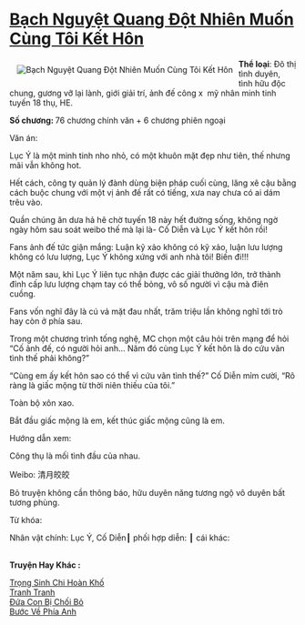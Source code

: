 <a href="https://utruyen.com/bach-nguyet-quang-dot-nhien-muon-cung-toi-ket-hon/25076/" title="Bạch Nguyệt Quang Đột Nhiên Muốn Cùng Tôi Kết Hôn"><h1>Bạch Nguyệt Quang Đột Nhiên Muốn Cùng Tôi Kết Hôn</h1></a><div style="display:table"><img align="right" style="float: left; padding: 10px;" src="https://utruyen.com/images/story/200x260/bach-nguyet-quang-dot-nhien-muon-cung-toi-ket-hon.jpg" alt="Bạch Nguyệt Quang Đột Nhiên Muốn Cùng Tôi Kết Hôn"><b>Thể loại</b>: Đô thị tình duyên, tình hữu độc chung, gương vỡ lại lành, giới giải trí, ảnh đế công x  mỹ nhân minh tinh tuyến 18 thụ, HE.<p></p><b>Số chương: </b>76 chương chính văn + 6 chương phiên ngoại <p></p>Văn án:<p></p>Lục Ý là một minh tinh nho nhỏ, có một khuôn mặt đẹp như tiên, thế nhưng mãi vẫn không hot.<p></p>Hết cách, công ty quản lý đành dùng biện pháp cuối cùng, lăng xê cậu bằng cách buộc chung với một vị ảnh đế rất có tiếng, xưa nay chưa có ai dám trêu vào.<p></p>Quần chúng ăn dưa hả hê chờ tuyến 18 này hết đường sống, không ngờ ngày hôm sau soát weibo thế mà lại là- Cố Diễn và Lục Ý kết hôn rồi!<p></p>Fans ảnh đế tức giận mắng: Luận kỹ xảo không có kỹ xảo, luận lưu lượng không có lưu lượng, Lục Ý không xứng với anh nhà tôi! Biến đi!!!<p></p>Một năm sau, khi Lục Ý liên tục nhận được các giải thưởng lớn, trở thành đỉnh cấp lưu lượng chạm tay có thể bỏng, vô số người vì cậu mà điên cuồng.<p></p>Fans vốn nghĩ đây là cú vả mặt đau nhất, trăm triệu lần không nghĩ tới trò hay còn ở phía sau.<p></p>Trong một chương trình tống nghệ, MC chọn một câu hỏi trên mạng để hỏi “Cố ảnh đế, có người hỏi anh… Năm đó cùng Lục Ý kết hôn là do cứu vãn tình thế phải không?”<p></p>“Cùng em ấy kết hôn sao có thể vì cứu vãn tình thế?” Cố Diễn mỉm cười, “Rõ ràng là giấc mộng từ thời niên thiếu của tôi.”<p></p>Toàn bộ xôn xao.<p></p>Bắt đầu giấc mộng là em, kết thúc giấc mộng cũng là em.<p></p>Hướng dẫn xem:<p></p>Công thụ là mối tình đầu của nhau.<p></p>Weibo: 清月皎皎<p></p>Bỏ truyện không cần thông báo, hữu duyên năng tương ngộ vô duyên bất tương phùng.<p></p>Từ khóa:<p></p>Nhân vật chính: Lục Ý, Cố Diễn┃ phối hợp diễn: ┃ cái khác:</div><p><br><b>Truyện Hay Khác :</b></p><a href="https://utruyen.com/trong-sinh-chi-hoan-kho/25077/" alt="Trọng Sinh Chi Hoàn Khố">Trọng Sinh Chi Hoàn Khố</a><br/><a href="https://github.com/quanluxury/dammy/tree/master/truyenhay/25115/" alt="Tranh Tranh">Tranh Tranh</a><br/><a href="https://www.wattpad.com/story/205749981-%C4%91%E1%BB%A9a-con-b%E1%BB%8B-ch%E1%BB%91i-b%E1%BB%8F" alt="Đứa Con Bị Chối Bỏ">Đứa Con Bị Chối Bỏ</a><br/><a href="https://www.pinterest.com/pin/748230925577399107" alt="Bước Về Phía Anh">Bước Về Phía Anh</a><br/>